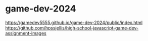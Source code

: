 # game-dev-2024



https://gamedev5555.github.io/game-dev-2024/public/index.html
<br>
https://github.com/hpssjellis/high-school-javascript-game-dev-assignment-images
